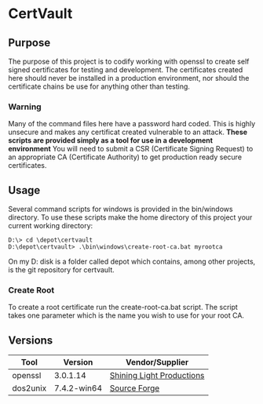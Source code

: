 # CertVault

## Purpose

The purpose of this project is to codify working with openssl to create self signed certificates for testing and development.  The certificates created here should never be installed in a production environment, nor should the certificate chains be use for anything other than testing.

### Warning

Many of the command files here have a password hard coded.  This is highly unsecure and makes any certificat created vulnerable to an attack.  **These scripts are provided simply as a tool for use in a development environment** You will need to submit a CSR
(Certificate Signing Request) to an appropriate CA (Certificate Authority) to get production ready secure certificates.

## Usage

Several command scripts for windows is provided in the bin/windows directory.  To use these scripts make the home directory of this project your current working directory:

    D:\> cd \depot\certvault
    D:\depot\certvault> .\bin\windows\create-root-ca.bat myrootca

On my D: disk is a folder called depot which contains, among other projects, is the git repository for certvault.

### Create Root

To create a root certificate run the create-root-ca.bat script.  The script takes one parameter which is the name you wish to use for your root CA.

## Versions

|Tool          |Version     |Vendor/Supplier           |
|--------------|------------|--------------------------|
|openssl       |3.0.1.14    |[Shining Light Productions](https://slproweb.com/products/Win32OpenSSL.html) |
|dos2unix      |7.4.2-win64 |[Source Forge](https://dos2unix.sourceforge.io/) |

